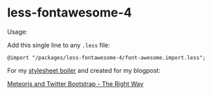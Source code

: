 less-fontawesome-4
==================

Usage:

Add this single line to any `.less` file:

```less
@import "/packages/less-fontawesome-4/font-awesome.import.less";
```

For my [stylesheet boiler](https://github.com/DerMambo/stylesheets.git) and created for my blogpost:

[Meteorjs and Twitter Bootstrap - The Right Way](www.manuel-schoebel.com/blog/meteorjs-and-twitter-bootstrap---the-right-way)
